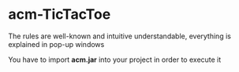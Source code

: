 # acm-TicTacToe  
<p>The rules are well-known and intuitive understandable, everything is explained in pop-up windows</p>
<p>You have to import <strong>acm.jar</strong> into your project in order to execute it</p>
